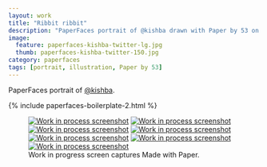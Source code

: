 ```yaml
---
layout: work
title: "Ribbit ribbit"
description: "PaperFaces portrait of @kishba drawn with Paper by 53 on an iPad."
image: 
  feature: paperfaces-kishba-twitter-lg.jpg
  thumb: paperfaces-kishba-twitter-150.jpg
category: paperfaces
tags: [portrait, illustration, Paper by 53]
---
```


PaperFaces portrait of [@kishba](http://twitter.com/kishba).

{% include paperfaces-boilerplate-2.html %}

<figure class="third">
	<a href="{{ site.url }}/images/paperfaces-kishba-process-1-lg.jpg"><img src="{{ site.url }}/images/paperfaces-kishba-process-1-600.jpg" alt="Work in process screenshot"></a>
	<a href="{{ site.url }}/images/paperfaces-kishba-process-2-lg.jpg"><img src="{{ site.url }}/images/paperfaces-kishba-process-2-600.jpg" alt="Work in process screenshot"></a>
	<a href="{{ site.url }}/images/paperfaces-kishba-process-3-lg.jpg"><img src="{{ site.url }}/images/paperfaces-kishba-process-3-600.jpg" alt="Work in process screenshot"></a>
	<a href="{{ site.url }}/images/paperfaces-kishba-process-4-lg.jpg"><img src="{{ site.url }}/images/paperfaces-kishba-process-4-600.jpg" alt="Work in process screenshot"></a>
	<a href="{{ site.url }}/images/paperfaces-kishba-process-5-lg.jpg"><img src="{{ site.url }}/images/paperfaces-kishba-process-5-600.jpg" alt="Work in process screenshot"></a>
	<a href="{{ site.url }}/images/paperfaces-kishba-process-6-lg.jpg"><img src="{{ site.url }}/images/paperfaces-kishba-process-6-600.jpg" alt="Work in process screenshot"></a>
	<a href="{{ site.url }}/images/paperfaces-kishba-process-7-lg.jpg"><img src="{{ site.url }}/images/paperfaces-kishba-process-7-600.jpg" alt="Work in process screenshot"></a>
	<figcaption>Work in progress screen captures Made with Paper.</figcaption>
</figure>